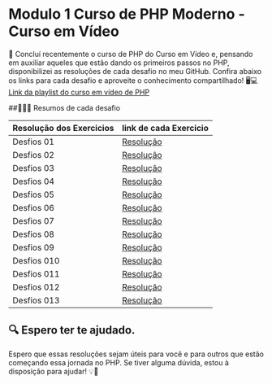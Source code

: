 
# Modulo 1 Curso de PHP Moderno - Curso em Vídeo


🌟 Concluí recentemente o curso de PHP do Curso em Vídeo e, pensando em auxiliar aqueles que estão dando os primeiros passos no PHP, disponibilizei as resoluções de cada desafio no meu GitHub. Confira abaixo os links para cada desafio e aproveite o conhecimento compartilhado! 🖥️💻 [Link da playlist do curso em vídeo de PHP](https://www.youtube.com/watch?v=TfsO0BGvGn0&list=PLHz_AreHm4dlFPrCXCmd5g92860x_Pbr_&index=1)



##👨‍💻👨‍ Resumos de cada desafio

| Resolução dos Exercicios  | link de cada Exercicio |
|--------|-------|
|Desfios 01|[Resolução](https://github.com/mrjefersoniure/estudos/tree/main/Desafios/de001)|
|Desfios 02|[Resolução](https://github.com/mrjefersoniure/estudos/tree/main/Desafios/de002)|
|Desfios 03|[Resolução](https://github.com/mrjefersoniure/estudos/tree/main/Desafios/de003)|
|Desfios 04|[Resolução](https://github.com/mrjefersoniure/estudos/tree/main/Desafios/de004)|
|Desfios 05|[Resolução](https://github.com/mrjefersoniure/estudos/tree/main/Desafios/de005)|
|Desfios 06|[Resolução](https://github.com/mrjefersoniure/estudos/tree/main/Desafios/de006)|
|Desfios 07|[Resolução](https://github.com/mrjefersoniure/estudos/tree/main/Desafios/de007)|
|Desfios 08|[Resolução](https://github.com/mrjefersoniure/estudos/tree/main/Desafios/de008)|
|Desfios 09|[Resolução](https://github.com/mrjefersoniure/estudos/tree/main/Desafios/de009)|
|Desfios 010|[Resolução](https://github.com/mrjefersoniure/estudos/tree/main/Desafios/de010)|
|Desfios 011|[Resolução](https://github.com/mrjefersoniure/estudos/tree/main/Desafios/de011)|
|Desfios 012|[Resolução](https://github.com/mrjefersoniure/estudos/tree/main/Desafios/de012)|
|Desfios 013|[Resolução](https://github.com/mrjefersoniure/estudos/tree/main/Desafios/de013)|


## 🔍 Espero ter te ajudado.
Espero que essas resoluções sejam úteis para você e para outros que estão começando essa jornada no PHP. Se tiver alguma dúvida, estou à disposição para ajudar! 💡🚀
```
